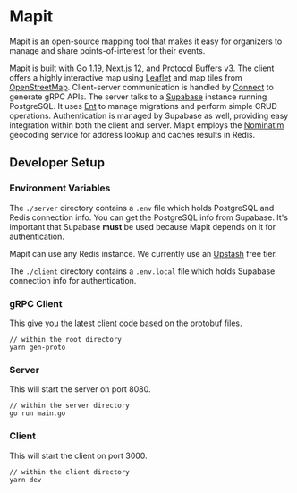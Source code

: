 # Mapit

Mapit is an open-source mapping tool that makes it easy for organizers to manage and share points-of-interest for their events.

Mapit is built with Go 1.19, Next.js 12, and Protocol Buffers v3. The client offers a highly interactive map using [Leaflet](https://leafletjs.com/) and map tiles from [OpenStreetMap](https://www.openstreetmap.org). Client-server communication is handled by [Connect](https://connect.build/) to generate gRPC APIs. The server talks to a [Supabase](https://supabase.com/) instance running PostgreSQL. It uses [Ent](https://entgo.io/) to manage migrations and perform simple CRUD operations. Authentication is managed by Supabase as well, providing easy integration within both the client and server. Mapit employs the [Nominatim](https://nominatim.org/) geocoding service for address lookup and caches results in Redis.

## Developer Setup

### Environment Variables

The `./server` directory contains a `.env` file which holds PostgreSQL and Redis connection info. You can get the PostgreSQL info from Supabase. It's important that Supabase **must** be used because Mapit depends on it for authentication.

Mapit can use any Redis instance. We currently use an [Upstash](https://upstash.com/) free tier.

The `./client` directory contains a `.env.local` file which holds Supabase connection info for authentication.

### gRPC Client

This give you the latest client code based on the protobuf files.
```shell
// within the root directory
yarn gen-proto
```

### Server

This will start the server on port 8080.
```shell
// within the server directory
go run main.go
```

### Client

This will start the client on port 3000.
```shell
// within the client directory
yarn dev
```
